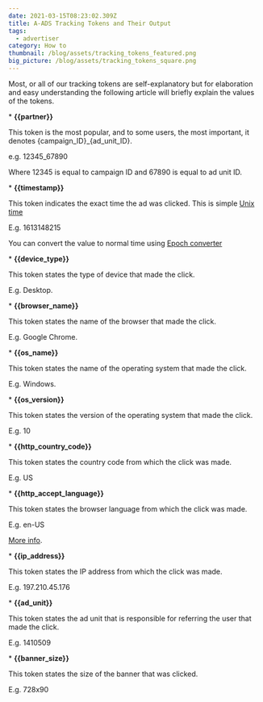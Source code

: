 ```yaml
---
date: 2021-03-15T08:23:02.309Z
title: A-ADS Tracking Tokens and Their Output
tags:
  - advertiser
category: How to
thumbnail: /blog/assets/tracking_tokens_featured.png
big_picture: /blog/assets/tracking_tokens_square.png
---
```

Most, or all of our tracking tokens are self-explanatory but for elaboration and easy understanding the following article will briefly explain the values of the tokens.

\* **{{partner}}**

This token is the most popular, and to some users, the most important, it denotes {campaign\_ID}\_{ad_unit_ID}.

e.g. 12345_67890

Where 12345 is equal to campaign ID and 67890 is equal to ad unit ID.

\* **{{timestamp}}**

This token indicates the exact time the ad was clicked. This is simple [Unix time](https://en.wikipedia.org/wiki/Unix_time)

E.g. 1613148215

You can convert the value to normal time using [Epoch converter](https://www.epochconverter.com/)

\* **{{device_type}}**

This token states the type of device that made the click.

E.g. Desktop.

\* **{{browser_name}}**

This token states the name of the browser that made the click.

E.g. Google Chrome.

\* **{{os_name}}**

This token states the name of the operating system that made the click.

E.g. Windows.

\*  **{{os_version}}**

This token states the version of the operating system that made the click.

E.g. 10

\* **{{http_country_code}}**

This token states the country code from which the click was made.

E.g. US

\* **{{http_accept_language}}**

This token states the browser language from which the click was made.

E.g. en-US

[More info](https://developer.mozilla.org/en-US/docs/Web/HTTP/Headers/Accept-Language).

\* **{{ip_address}}**

This token states the IP address from which the click was made.

E.g. 197.210.45.176

\* **{{ad_unit}}**

This token states the ad unit that is responsible for referring the user that made the click.

E.g. 1410509

\* **{{banner_size}}**

This token states the size of the banner that was clicked.

E.g. 728x90

